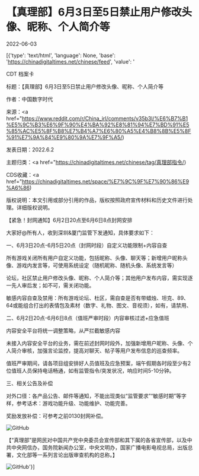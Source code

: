 # 【真理部】6月3日至5日禁止用户修改头像、昵称、个人简介等

2022-06-03

[{'type': 'text/html', 'language': None, 'base': 'https://chinadigitaltimes.net/chinese/feed', 'value': '

CDT 档案卡

标题：【真理部】6月3日至5日禁止用户修改头像、昵称、个人简介等

作者：中国数字时代

来源：<a href="https://www.reddit.com/r/China_irl/comments/v35b3l/%E6%B7%B1%E5%9C%B3%E6%9F%90%E4%BA%92%E8%81%94%E7%BD%91%E5%85%AC%E5%8F%B8%E7%B4%A7%E6%80%A5%E4%B8%8B%E5%8F%91%E7%9A%84%E9%80%9A%E7%9F%A5/)

发表日期：2022.6.2

主题归类：<a href="https://chinadigitaltimes.net/chinese/tag/真理部指令/)

CDS收藏：<a href="https://chinadigitaltimes.net/space/%E7%9C%9F%E7%90%86%E9%A6%86)

版权说明：本文引用或部分引用的作品，版权按照政府宣传材料和历史文件进行处理。详细版权说明。





【紧急！封网通知】6月2日20点至6月6日8点封网安排

大家好@所有人，收到深圳&amp;厦门监管下发通知，具体要求如下：

一、6月3日20点-6月5日20点（封网时段）自定义功能限制+内容自查





所有游戏关闭所有用户自定义功能，包括昵称、头像、聊天等；新增用户昵称头像、游戏内发言等，可使用系统设定（随机昵称、随机头像、系统发言等）





论坛，社区禁止用户修改头像、昵称、个人简介等；其他用户发布内容，需实现逐一先人审后发；如不可，需关闭功能。





敏感内容自查及禁用：所有游戏论坛、杜区，需自查是否有带蜡烛、坦克、89、64或能组合打出的表情包及素材（数字、礼物、图文、音视须），如有，请禁用、





二、6月2日20点-6月6日8点（值班严审时段）内容审核过滤+应急值班





内容安全平台将统一调整策略，从严拦截敏感内容





未接入内容安全平台的业务，需在前述封网时段外，加强新增用户昵称、头像、个人简介审核，加强言论监控，提高对聊天、帖子等用户发布信息的巡查频率。





值班严审期间，请各项目组安排好人员值班及应急预案，端午假期各时段至少有2位值班人员保持电话畅通，如有监管指令/突发状况，响应时间5-10分钟。





三、相关公告及补偿





对外口径：各产品公告、邮件等通知，不能出现类似“监管要求”“敏感时期”等字样，参考话术：游戏功能升级、功能维护、功能完善。





奖励发放补偿：可参考之前0130封网补偿。





![GitHub](https://chinadigitaltimes.net/chinese/files/2022/06/3sda7izlk6391.png)

【“真理部”是网民对中国共产党中央委员会宣传部和其下属的各省宣传部，以及中共中央网信办，国务院新闻办公室，中央文明办，国家广播电影电视总局，出版总署，文化部等一系列言论出版审查机构的总称。】

![GitHub](https://chinadigitaltimes.net/chinese/files/2011/10/zhenlibu2.jpg)'}]